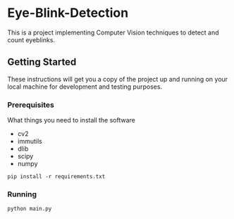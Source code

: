 # Eye-Blink-Detection
This is a project implementing Computer Vision techniques to detect and count eyeblinks.

## Getting Started

These instructions will get you a copy of the project up and running on your local machine for development and testing purposes. 

### Prerequisites
What things you need to install the software 
* cv2
* immutils
* dlib
* scipy
* numpy

```
pip install -r requirements.txt
```


### Running 
```
python main.py
```
